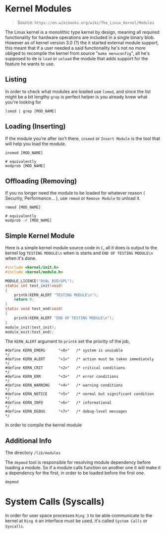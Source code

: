 


# Kernel Modules

> Source: `https://en.wikibooks.org/wiki/The_Linux_Kernel/Modules`

The Linux kernel is a monolithic type kernel by design, meaning all required functionality for hardware operations are included in a single binary blob. However as of kernel version 3.0 (?) the it started external module support, this meant that if a user needed a said functionality he's not no more obliged to recompile the kernel from source "`make menuconfig`", all he's supposed to de is `load` or `unload` the module that adds support for the feature he wants to use.


## Listing

In order to check what modules are loaded use `lsmod`, and since the list might be a bit lengthy `grep` is perfect helper is you already knew what you're looking for

```
lsmod | grep [MOD_NAME]
```

## Loading (Inserting)

If the module you're after isn't there, `insmod` or `Insert Module` is the tool that will help you load the module.

```
insmod [MOD_NAME]

# equivalently
modprob [MOD_NAME]
```

## Offloading (Removing)

If you no longer need the module to be loaded for whatever reason ( Security, Performance... ), use `rmmod` or `Remove Module` to unload it.

```
rmmod [MOD_NAME]

# equivalently
modprob -r [MOD_NAME]
```

## Simple Kernel Module

Here is a simple kernel module source code in `C`, all it does is output to the kernel log `TESTING MODULE\n` when is starts and `END OF TESTING MODULE\n` when it's done.

```c
#include <kernel/init.h>
#include <kernel/module.h>

MODULE_LICENCE("DUAL BSD/GPL");
static int test_init(void)
{
    printk(KERN_ALERT "TESTING MODULE\n");
    return 0;
}
static void test_end(void)
{
    printk(KERN_ALERT "END OF TESTING MODULE\n");
}
module_init(test_init);
module_exit(test_end);
```

The `KERN_ALERT` argument to `printk` set the priority of the job,

```
#define KERN_EMERG      "<0>"   /* system is unusable                   */
#define KERN_ALERT      "<1>"   /* action must be taken immediately     */
#define KERN_CRIT       "<2>"   /* critical conditions                  */
#define KERN_ERR        "<3>"   /* error conditions                     */
#define KERN_WARNING    "<4>"   /* warning conditions                   */
#define KERN_NOTICE     "<5>"   /* normal but significant condition     */
#define KERN_INFO       "<6>"   /* informational                        */
#define KERN_DEBUG      "<7>"   /* debug-level messages                 */
```

In order to compile the kernel module

## Additional Info

The directory `/lib/modules`

The `depmod` tool is responsible for resolving module dependency before loading a module. So if a module calls function on another one it will make it a dependency for the first, in order to be loaded before the first one.

```
depmod
```

# System Calls (Syscalls)

In order for user space processes `Ring 3` to be able communicate to the kernel at `Ring 0` an interface must be used, it's called `System Calls` or `Syscalls`.

